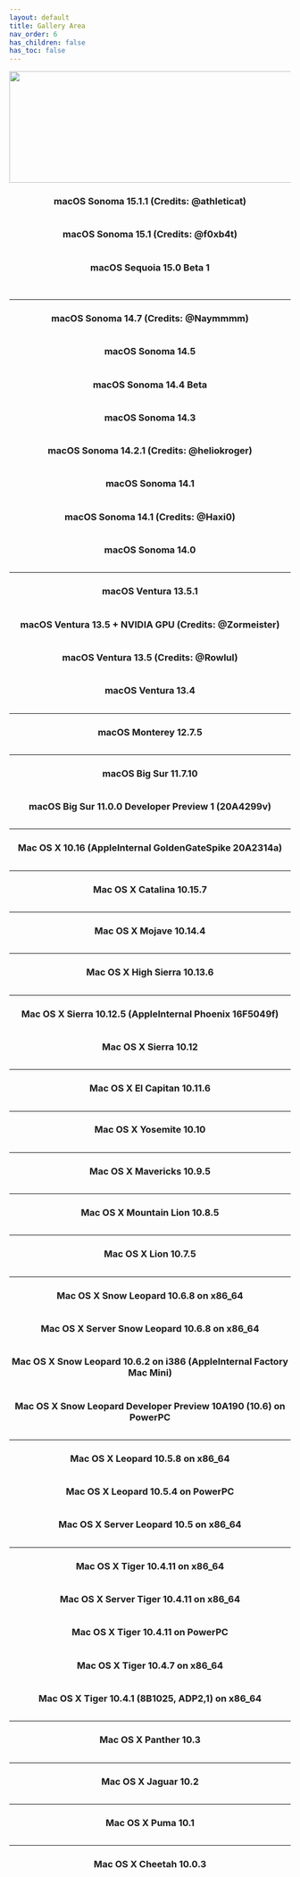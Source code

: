 ```yaml
---
layout: default
title: Gallery Area
nav_order: 6
has_children: false
has_toc: false
---
```


<p align="center">
  <img width="650" height="200" src="../../assets/HeaderGallery.png">
</p>

<h3 align="center">macOS Sonoma 15.1.1 (Credits: @athleticat)</h3>
<a href="https://raw.githubusercontent.com/royalgraphx/DarwinKVM/main/docs/showcase/athleticatMacPro71Seq1511.png"><img src="../../showcase/athleticatMacPro71Seq1511.png" alt=""></a>

<h3 align="center">macOS Sonoma 15.1 (Credits: @f0xb4t)</h3>
<a href="https://raw.githubusercontent.com/royalgraphx/DarwinKVM/main/docs/showcase/f0xb4tMacPro71Seq151.png"><img src="../../showcase/f0xb4tMacPro71Seq151.png" alt=""></a>

<h3 align="center">macOS Sequoia 15.0 Beta 1</h3>
<a href="https://raw.githubusercontent.com/royalgraphx/DarwinKVM/main/docs/showcase/HacProKVM15Beta.png"><img src="../../showcase/HacProKVM15Beta.png" alt=""></a>
<a href="https://raw.githubusercontent.com/royalgraphx/DarwinKVM/main/docs/showcase/HacProKVM15BetaAlt.png"><img src="../../showcase/HacProKVM15BetaAlt.png" alt=""></a>
<hr>

<h3 align="center">macOS Sonoma 14.7 (Credits: @Naymmmm)</h3>
<a href="https://raw.githubusercontent.com/royalgraphx/DarwinKVM/main/docs/showcase/naymmmiscoolMacPro71Sonoma147.png"><img src="../../showcase/naymmmiscoolMacPro71Sonoma147.png" alt=""></a>

<h3 align="center">macOS Sonoma 14.5</h3>
<a href="https://raw.githubusercontent.com/royalgraphx/DarwinKVM/main/docs/showcase/HacProKVM145.png"><img src="../../showcase/HacProKVM145.png" alt=""></a>

<h3 align="center">macOS Sonoma 14.4 Beta</h3>
<a href="https://raw.githubusercontent.com/royalgraphx/DarwinKVM/main/docs/showcase/HacProKVM144Beta.png"><img src="../../showcase/HacProKVM144Beta.png" alt=""></a>

<h3 align="center">macOS Sonoma 14.3</h3>
<a href="https://raw.githubusercontent.com/royalgraphx/DarwinKVM/main/docs/showcase/HacProKVM143.png"><img src="../../showcase/HacProKVM143.png" alt=""></a>

<h3 align="center">macOS Sonoma 14.2.1 (Credits: @heliokroger)</h3>
<a href="https://raw.githubusercontent.com/royalgraphx/DarwinKVM/main/docs/showcase/Helio1421.png"><img src="../../showcase/Helio1421.png" alt=""></a>

<h3 align="center">macOS Sonoma 14.1</h3>
<a href="https://raw.githubusercontent.com/royalgraphx/DarwinKVM/main/docs/showcase/HacProKVM141.png"><img src="../../showcase/HacProKVM141.png" alt=""></a>

<h3 align="center">macOS Sonoma 14.1 (Credits: @Haxi0)</h3>
<a href="https://raw.githubusercontent.com/royalgraphx/DarwinKVM/main/docs/showcase/haxi0DKVM.png"><img src="../../showcase/haxi0DKVM.png" alt=""></a>

<h3 align="center">macOS Sonoma 14.0</h3>
<a href="https://raw.githubusercontent.com/royalgraphx/DarwinKVM/main/docs/showcase/HacProKVM140.png"><img src="../../showcase/HacProKVM140.png" alt=""></a>
<hr>

<h3 align="center">macOS Ventura 13.5.1</h3>
<a href="https://raw.githubusercontent.com/royalgraphx/DarwinKVM/main/docs/showcase/HacProKVM1351.png"><img src="../../showcase/HacProKVM1351.png" alt=""></a>

<h3 align="center">macOS Ventura 13.5 + NVIDIA GPU (Credits: @Zormeister)</h3>
<a href="https://raw.githubusercontent.com/royalgraphx/DarwinKVM/main/docs/showcase/ZormDKVMnvidia.png"><img src="../../showcase/ZormDKVMnvidia.png" alt=""></a>

<h3 align="center">macOS Ventura 13.5 (Credits: @Rowlul)</h3>
<a href="https://raw.githubusercontent.com/royalgraphx/DarwinKVM/main/docs/showcase/kaggsterDKVM135.png"><img src="../../showcase/kaggsterDKVM135.png" alt=""></a>

<h3 align="center">macOS Ventura 13.4</h3>
<a href="https://raw.githubusercontent.com/royalgraphx/DarwinKVM/main/docs/showcase/HacProKVM134.png"><img src="../../showcase/HacProKVM134.png" alt=""></a>
<hr>

<h3 align="center">macOS Monterey 12.7.5</h3>
<a href="https://raw.githubusercontent.com/royalgraphx/DarwinKVM/main/docs/showcase/ProMacMonterey.png"><img src="../../showcase/ProMacMonterey.png" alt=""></a>
<hr>

<h3 align="center">macOS Big Sur 11.7.10</h3>
<a href="https://raw.githubusercontent.com/royalgraphx/DarwinKVM/main/docs/showcase/ProMacBigSur.png"><img src="../../showcase/ProMacBigSur.png" alt=""></a>

<h3 align="center">macOS Big Sur 11.0.0 Developer Preview 1 (20A4299v)</h3>
<a href="https://raw.githubusercontent.com/royalgraphx/DarwinKVM/main/docs/showcase/110BigSurDP1MacPro71.png"><img src="../../showcase/110BigSurDP1MacPro71.png" alt=""></a>
<hr>

<h3 align="center">Mac OS X 10.16 (AppleInternal GoldenGateSpike 20A2314a)</h3>
<a href="https://raw.githubusercontent.com/royalgraphx/DarwinKVM/main/docs/showcase/1016CataSurMacPro71.png"><img src="../../showcase/1016CataSurMacPro71.png" alt=""></a>
<hr>

<h3 align="center">Mac OS X Catalina 10.15.7</h3>
<a href="https://raw.githubusercontent.com/royalgraphx/DarwinKVM/main/docs/showcase/ProMacCatalina.png"><img src="../../showcase/ProMacCatalina.png" alt=""></a>
<hr>

<h3 align="center">Mac OS X Mojave 10.14.4</h3>
<a href="https://raw.githubusercontent.com/royalgraphx/DarwinKVM/main/docs/showcase/ProMacMojave.png"><img src="../../showcase/ProMacMojave.png" alt=""></a>
<hr>

<h3 align="center">Mac OS X High Sierra 10.13.6</h3>
<a href="https://raw.githubusercontent.com/royalgraphx/DarwinKVM/main/docs/showcase/HacProKVM10136.png"><img src="../../showcase/HacProKVM10136.png" alt=""></a>
<hr>

<h3 align="center">Mac OS X Sierra 10.12.5 (AppleInternal Phoenix 16F5049f)</h3>
<a href="https://raw.githubusercontent.com/royalgraphx/DarwinKVM/main/docs/showcase/ProMacSierraInternal.png"><img src="../../showcase/ProMacSierraInternal.png" alt=""></a>

<h3 align="center">Mac OS X Sierra 10.12</h3>
<a href="https://raw.githubusercontent.com/royalgraphx/DarwinKVM/main/docs/showcase/ProMacSierra.png"><img src="../../showcase/ProMacSierra.png" alt=""></a>
<hr>

<h3 align="center">Mac OS X El Capitan 10.11.6</h3>
<a href="https://raw.githubusercontent.com/royalgraphx/DarwinKVM/main/docs/showcase/ProMacTheCaptain.png"><img src="../../showcase/ProMacTheCaptain.png" alt=""></a>
<hr>

<h3 align="center">Mac OS X Yosemite 10.10</h3>
<a href="https://raw.githubusercontent.com/royalgraphx/DarwinKVM/main/docs/showcase/ProMacYosemite.png"><img src="../../showcase/ProMacYosemite.png" alt=""></a>
<hr>

<h3 align="center">Mac OS X Mavericks 10.9.5</h3>
<a href="https://raw.githubusercontent.com/royalgraphx/DarwinKVM/main/docs/showcase/ProMacMavericks.png"><img src="../../showcase/ProMacMavericks.png" alt=""></a>
<hr>

<h3 align="center">Mac OS X Mountain Lion 10.8.5</h3>
<a href="https://raw.githubusercontent.com/royalgraphx/DarwinKVM/main/docs/showcase/ProMacMountainLion.png"><img src="../../showcase/ProMacMountainLion.png" alt=""></a>
<hr>

<h3 align="center">Mac OS X Lion 10.7.5</h3>
<a href="https://raw.githubusercontent.com/royalgraphx/DarwinKVM/main/docs/showcase/ProMacLion.png"><img src="../../showcase/ProMacLion.png" alt=""></a>
<hr>

<h3 align="center">Mac OS X Snow Leopard 10.6.8 on x86_64</h3>
<a href="https://raw.githubusercontent.com/royalgraphx/DarwinKVM/main/docs/showcase/ProMacSnowLeopard.png"><img src="../../showcase/ProMacSnowLeopard.png" alt=""></a>

<h3 align="center">Mac OS X Server Snow Leopard 10.6.8 on x86_64</h3>
<a href="https://raw.githubusercontent.com/royalgraphx/DarwinKVM/main/docs/showcase/ProMacSnowLeopardServer.png"><img src="../../showcase/ProMacSnowLeopardServer.png" alt=""></a>

<h3 align="center">Mac OS X Snow Leopard 10.6.2 on i386 (AppleInternal Factory Mac Mini)</h3>
<a href="https://raw.githubusercontent.com/royalgraphx/DarwinKVM/main/docs/showcase/MacMini31SnowLeopardFactory1062.png"><img src="../../showcase/MacMini31SnowLeopardFactory1062.png" alt=""></a>

<h3 align="center">Mac OS X Snow Leopard Developer Preview 10A190 (10.6) on PowerPC</h3>
<a href="https://raw.githubusercontent.com/royalgraphx/DarwinKVM/main/docs/showcase/PowerMacSnowLeopard.png"><img src="../../showcase/PowerMacSnowLeopard.png" alt=""></a>
<hr>

<h3 align="center">Mac OS X Leopard 10.5.8 on x86_64</h3>
<a href="https://raw.githubusercontent.com/royalgraphx/DarwinKVM/main/docs/showcase/MacPro41Leopard1058.png"><img src="../../showcase/MacPro41Leopard1058.png" alt=""></a>

<h3 align="center">Mac OS X Leopard 10.5.4 on PowerPC</h3>
<a href="https://raw.githubusercontent.com/royalgraphx/DarwinKVM/main/docs/showcase/PowerMacLeopard.png"><img src="../../showcase/PowerMacLeopard.png" alt=""></a>

<h3 align="center">Mac OS X Server Leopard 10.5 on x86_64</h3>
<a href="https://raw.githubusercontent.com/royalgraphx/DarwinKVM/main/docs/showcase/MacPro41LeopardServer105.png"><img src="../../showcase/MacPro41LeopardServer105.png" alt=""></a>
<hr>

<h3 align="center">Mac OS X Tiger 10.4.11 on x86_64</h3>
<a href="https://raw.githubusercontent.com/royalgraphx/DarwinKVM/main/docs/showcase/MacPro21Tiger10411.png"><img src="../../showcase/MacPro21Tiger10411.png" alt=""></a>

<h3 align="center">Mac OS X Server Tiger 10.4.11 on x86_64</h3>
<a href="https://raw.githubusercontent.com/royalgraphx/DarwinKVM/main/docs/showcase/MacPro11TigerServer10411.png"><img src="../../showcase/MacPro11TigerServer10411.png" alt=""></a>

<h3 align="center">Mac OS X Tiger 10.4.11 on PowerPC</h3>
<a href="https://raw.githubusercontent.com/royalgraphx/DarwinKVM/main/docs/showcase/PowerMacTiger.png"><img src="../../showcase/PowerMacTiger.png" alt=""></a>

<h3 align="center">Mac OS X Tiger 10.4.7 on x86_64</h3>
<a href="https://raw.githubusercontent.com/royalgraphx/DarwinKVM/main/docs/showcase/MacPro11Tiger1047.png"><img src="../../showcase/MacPro11Tiger1047.png" alt=""></a>

<h3 align="center">Mac OS X Tiger 10.4.1 (8B1025, ADP2,1) on x86_64</h3>
<a href="https://raw.githubusercontent.com/royalgraphx/DarwinKVM/main/docs/showcase/ADP21-1041.png"><img src="../../showcase/ADP21-1041.png" alt=""></a>
<hr>

<h3 align="center">Mac OS X Panther 10.3</h3>
<a href="https://raw.githubusercontent.com/royalgraphx/DarwinKVM/main/docs/showcase/PowerMacPanther.png"><img src="../../showcase/PowerMacPanther.png" alt=""></a>
<hr>

<h3 align="center">Mac OS X Jaguar 10.2</h3>
<a href="https://raw.githubusercontent.com/royalgraphx/DarwinKVM/main/docs/showcase/PowerMacJaguar.png"><img src="../../showcase/PowerMacJaguar.png" alt=""></a>
<hr>

<h3 align="center">Mac OS X Puma 10.1</h3>
<a href="https://raw.githubusercontent.com/royalgraphx/DarwinKVM/main/docs/showcase/PowerMacPuma.png"><img src="../../showcase/PowerMacPuma.png" alt=""></a>
<hr>

<h3 align="center">Mac OS X Cheetah 10.0.3</h3>
<a href="https://raw.githubusercontent.com/royalgraphx/DarwinKVM/main/docs/showcase/PowerMacCheetah.png"><img src="../../showcase/PowerMacCheetah.png" alt=""></a>
